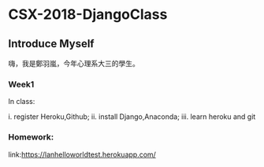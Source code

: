 # CSX-2018-DjangoClass

## Introduce Myself
嗨，我是鄭羽嵐，今年心理系大三的學生。

### Week1

In class:

i. register Heroku,Github;
ii. install Django,Anaconda;
iii. learn heroku and git

### Homework:

link:https://lanhelloworldtest.herokuapp.com/
